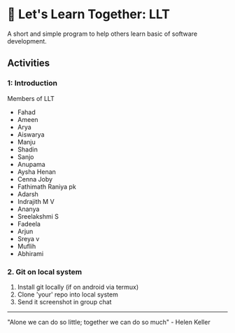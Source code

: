 # 🤝 Let's Learn Together: LLT

A short and simple program to help others learn basic of software development.

## Activities

### 1: Introduction
Members of LLT
- Fahad
- Ameen
- Arya
- Aiswarya
- Manju
- Shadin
- Sanjo
- Anupama
- Aysha Henan
- Cenna Joby
- Fathimath Raniya pk 
- Adarsh  
- Indrajith M V
- Ananya
- Sreelakshmi S
- Fadeela
- Arjun
- Sreya v
- Muflih
- Abhirami 

### 2. Git on local system
1. Install git locally (if on android via termux)
2. Clone 'your' repo into local system
3. Send it screenshot in group chat
 
---

"Alone we can do so little; together we can do so much" - Helen Keller

